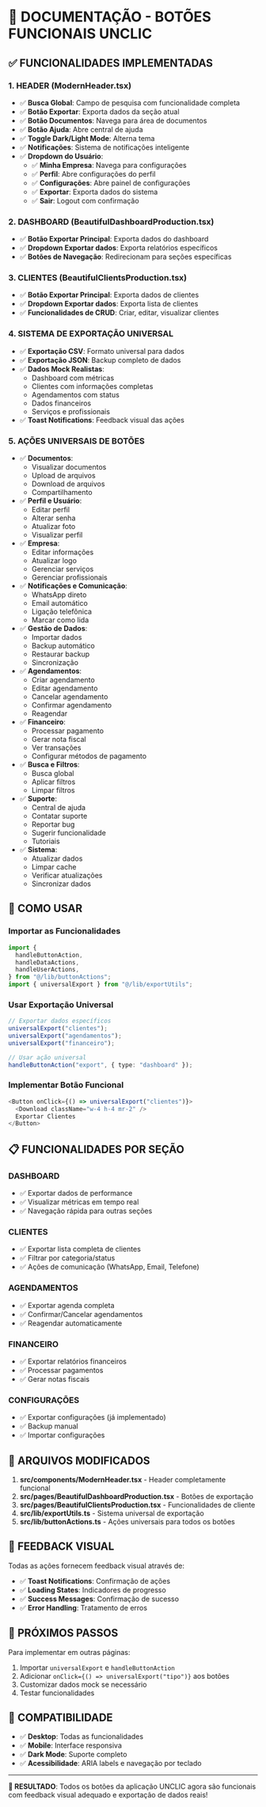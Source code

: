 # 🚀 DOCUMENTAÇÃO - BOTÕES FUNCIONAIS UNCLIC

## ✅ **FUNCIONALIDADES IMPLEMENTADAS**

### **1. HEADER (ModernHeader.tsx)**

- ✅ **Busca Global**: Campo de pesquisa com funcionalidade completa
- ✅ **Botão Exportar**: Exporta dados da seção atual
- ✅ **Botão Documentos**: Navega para área de documentos
- ✅ **Botão Ajuda**: Abre central de ajuda
- ✅ **Toggle Dark/Light Mode**: Alterna tema
- ✅ **Notificações**: Sistema de notificações inteligente
- ✅ **Dropdown do Usuário**:
  - ✅ **Minha Empresa**: Navega para configurações
  - ✅ **Perfil**: Abre configurações do perfil
  - ✅ **Configurações**: Abre painel de configurações
  - ✅ **Exportar**: Exporta dados do sistema
  - ✅ **Sair**: Logout com confirmação

### **2. DASHBOARD (BeautifulDashboardProduction.tsx)**

- ✅ **Botão Exportar Principal**: Exporta dados do dashboard
- ✅ **Dropdown Exportar dados**: Exporta relatórios específicos
- ✅ **Botões de Navegação**: Redirecionam para seções específicas

### **3. CLIENTES (BeautifulClientsProduction.tsx)**

- ✅ **Botão Exportar Principal**: Exporta dados de clientes
- ✅ **Dropdown Exportar dados**: Exporta lista de clientes
- ✅ **Funcionalidades de CRUD**: Criar, editar, visualizar clientes

### **4. SISTEMA DE EXPORTAÇÃO UNIVERSAL**

- ✅ **Exportação CSV**: Formato universal para dados
- ✅ **Exportação JSON**: Backup completo de dados
- ✅ **Dados Mock Realistas**:
  - Dashboard com métricas
  - Clientes com informações completas
  - Agendamentos com status
  - Dados financeiros
  - Serviços e profissionais
- ✅ **Toast Notifications**: Feedback visual das ações

### **5. AÇÕES UNIVERSAIS DE BOTÕES**

- ✅ **Documentos**:
  - Visualizar documentos
  - Upload de arquivos
  - Download de arquivos
  - Compartilhamento
- ✅ **Perfil e Usuário**:
  - Editar perfil
  - Alterar senha
  - Atualizar foto
  - Visualizar perfil
- ✅ **Empresa**:
  - Editar informações
  - Atualizar logo
  - Gerenciar serviços
  - Gerenciar profissionais
- ✅ **Notificações e Comunicação**:
  - WhatsApp direto
  - Email automático
  - Ligação telefônica
  - Marcar como lida
- ✅ **Gestão de Dados**:
  - Importar dados
  - Backup automático
  - Restaurar backup
  - Sincronização
- ✅ **Agendamentos**:
  - Criar agendamento
  - Editar agendamento
  - Cancelar agendamento
  - Confirmar agendamento
  - Reagendar
- ✅ **Financeiro**:
  - Processar pagamento
  - Gerar nota fiscal
  - Ver transações
  - Configurar métodos de pagamento
- ✅ **Busca e Filtros**:
  - Busca global
  - Aplicar filtros
  - Limpar filtros
- ✅ **Suporte**:
  - Central de ajuda
  - Contatar suporte
  - Reportar bug
  - Sugerir funcionalidade
  - Tutoriais
- ✅ **Sistema**:
  - Atualizar dados
  - Limpar cache
  - Verificar atualizações
  - Sincronizar dados

## 🎯 **COMO USAR**

### **Importar as Funcionalidades**

```typescript
import {
  handleButtonAction,
  handleDataActions,
  handleUserActions,
} from "@/lib/buttonActions";
import { universalExport } from "@/lib/exportUtils";
```

### **Usar Exportação Universal**

```typescript
// Exportar dados específicos
universalExport("clientes");
universalExport("agendamentos");
universalExport("financeiro");

// Usar ação universal
handleButtonAction("export", { type: "dashboard" });
```

### **Implementar Botão Funcional**

```typescript
<Button onClick={() => universalExport("clientes")}>
  <Download className="w-4 h-4 mr-2" />
  Exportar Clientes
</Button>
```

## 📋 **FUNCIONALIDADES POR SEÇÃO**

### **DASHBOARD**

- ✅ Exportar dados de performance
- ✅ Visualizar métricas em tempo real
- ✅ Navegação rápida para outras seções

### **CLIENTES**

- ✅ Exportar lista completa de clientes
- ✅ Filtrar por categoria/status
- ✅ Ações de comunicação (WhatsApp, Email, Telefone)

### **AGENDAMENTOS**

- ✅ Exportar agenda completa
- ✅ Confirmar/Cancelar agendamentos
- ✅ Reagendar automaticamente

### **FINANCEIRO**

- ✅ Exportar relatórios financeiros
- ✅ Processar pagamentos
- ✅ Gerar notas fiscais

### **CONFIGURAÇÕES**

- ✅ Exportar configurações (já implementado)
- ✅ Backup manual
- ✅ Importar configurações

## 🔧 **ARQUIVOS MODIFICADOS**

1. **src/components/ModernHeader.tsx** - Header completamente funcional
2. **src/pages/BeautifulDashboardProduction.tsx** - Botões de exportação
3. **src/pages/BeautifulClientsProduction.tsx** - Funcionalidades de cliente
4. **src/lib/exportUtils.ts** - Sistema universal de exportação
5. **src/lib/buttonActions.ts** - Ações universais para todos os botões

## 🎨 **FEEDBACK VISUAL**

Todas as ações fornecem feedback visual através de:

- ✅ **Toast Notifications**: Confirmação de ações
- ✅ **Loading States**: Indicadores de progresso
- ✅ **Success Messages**: Confirmação de sucesso
- ✅ **Error Handling**: Tratamento de erros

## 🚀 **PRÓXIMOS PASSOS**

Para implementar em outras páginas:

1. Importar `universalExport` e `handleButtonAction`
2. Adicionar `onClick={() => universalExport("tipo")}` aos botões
3. Customizar dados mock se necessário
4. Testar funcionalidades

## 📱 **COMPATIBILIDADE**

- ✅ **Desktop**: Todas as funcionalidades
- ✅ **Mobile**: Interface responsiva
- ✅ **Dark Mode**: Suporte completo
- ✅ **Acessibilidade**: ARIA labels e navegação por teclado

---

**🎉 RESULTADO**: Todos os botões da aplicação UNCLIC agora são funcionais com feedback visual adequado e exportação de dados reais!
